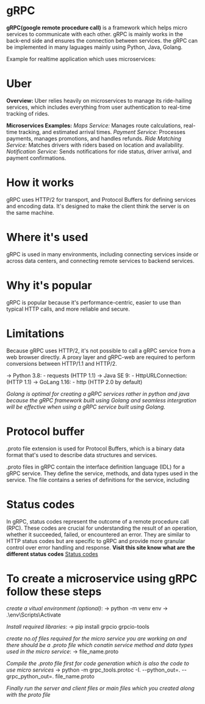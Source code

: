 # gRPC
__gRPC(google remote procedure call)__ is a framework which helps micro services to communicate with each other. gRPC is mainly works in the back-end side and ensures the connection between services. the gRPC can be implemented in many laguages mainly using Python, Java, Golang.

Example for realtime application which uses microservices:
# Uber
__Overview:__ Uber relies heavily on microservices to manage its ride-hailing services, which includes everything from user authentication to real-time tracking of rides.

__Microservices Examples:__
*Maps Service:* Manages route calculations, real-time tracking, and estimated arrival times.
*Payment Service:* Processes payments, manages promotions, and handles refunds.
*Ride Matching Service:* Matches drivers with riders based on location and availability.
*Notification Service:* Sends notifications for ride status, driver arrival, and payment confirmations.

# How it works
gRPC uses HTTP/2 for transport, and Protocol Buffers for defining services and encoding data. It's designed to make the client think the server is on the same machine.

# Where it's used
gRPC is used in many environments, including connecting services inside or across data centers, and connecting remote services to backend services. 

# Why it's popular
gRPC is popular because it's performance-centric, easier to use than typical HTTP calls, and more reliable and secure. 

# Limitations
Because gRPC uses HTTP/2, it's not possible to call a gRPC service from a web browser directly. A proxy layer and gRPC-web are required to perform conversions between HTTP/1.1 and HTTP/2.

-> Python 3.8:
    - requests (HTTP 1.1)
-> Java SE 9:
    - HttpURLConnection: (HTTP 1.1)
-> GoLang 1.16:
    - http (HTTP 2.0 by default)

*Golang is optimal for creating a gRPC services rather in python and java because the gRPC framework built using Golang and seamless intergration will be effective when using a gRPC service built using Golang.*

# Protocol buffer
.proto file extension is used for Protocol Buffers, which is a binary data format that's used to describe data structures and services.

.proto files in gRPC contain the interface definition language (IDL) for a gRPC service. They define the service, methods, and data types used in the service. The file contains a series of definitions for the service, including

# Status codes
In gRPC, status codes represent the outcome of a remote procedure call (RPC). These codes are crucial for understanding the result of an operation, whether it succeeded, failed, or encountered an error. They are similar to HTTP status codes but are specific to gRPC and provide more granular control over error handling and response.
__Visit this site know what are the different status codes__
[Status codes](https://grpc.io/docs/guides/status-codes/)

# To create a microservice using gRPC follow these steps
_create a vitual environment (optional)_:
-> python -m venv env
-> .\env\Scripts\Activate

_Install required libraries_:
-> pip install grpcio grpcio-tools

_create no.of files required for the micro service you are working on and there should be a .proto file which conatin service method and data types used in the micro service_:
-> file_name.proto

_Compile the .proto file first for code generation which is also the code to use micro services_
-> python -m grpc_tools.protoc -I. --python_out=. --grpc_python_out=. file_name.proto

_Finally run the server and client files or main files which you created along with the proto file_